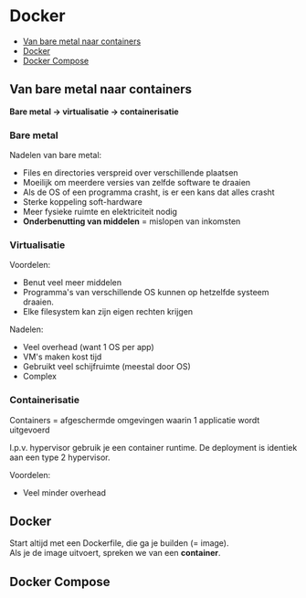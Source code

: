 # Docker

- [Van bare metal naar containers](#van-bare-metal-naar-containers)
- [Docker](#docker-1)
- [Docker Compose](#docker-compose)

## Van bare metal naar containers

**Bare metal -> virtualisatie -> containerisatie** 

### Bare metal
Nadelen van bare metal:
- Files en directories verspreid over verschillende plaatsen
- Moeilijk om meerdere versies van zelfde software te draaien
- Als de OS of een programma crasht, is er een kans dat alles crasht
- Sterke koppeling soft-hardware
- Meer fysieke ruimte en elektriciteit nodig
- **Onderbenutting van middelen** = mislopen van inkomsten

### Virtualisatie
Voordelen:
- Benut veel meer middelen
- Programma's van verschillende OS kunnen op hetzelfde systeem draaien.
- Elke filesystem kan zijn eigen rechten krijgen

Nadelen:
- Veel overhead (want 1 OS per app)
- VM's maken kost tijd
- Gebruikt veel schijfruimte (meestal door OS)
- Complex

### Containerisatie

Containers = afgeschermde omgevingen waarin 1 applicatie wordt uitgevoerd

I.p.v. hypervisor gebruik je een container runtime. De deployment is identiek aan een type 2 hypervisor.

Voordelen:
- Veel minder overhead

## Docker

Start altijd met een Dockerfile, die ga je builden (= image). <br> Als je de image uitvoert, spreken we van een **container**.


## Docker Compose